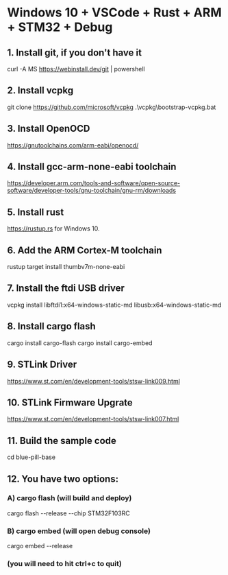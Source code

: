 # Windows 10 + VSCode + Rust + ARM + STM32 + Debug
## 1. Install git, if you don't have it
curl -A MS https://webinstall.dev/git | powershell

## 2. Install vcpkg
git clone https://github.com/microsoft/vcpkg
.\vcpkg\bootstrap-vcpkg.bat

## 3. Install OpenOCD
https://gnutoolchains.com/arm-eabi/openocd/

## 4. Install gcc-arm-none-eabi toolchain
https://developer.arm.com/tools-and-software/open-source-software/developer-tools/gnu-toolchain/gnu-rm/downloads

## 5. Install rust
https://rustup.rs for Windows 10.

## 6. Add the ARM Cortex-M toolchain
rustup target install thumbv7m-none-eabi

## 7. Install the ftdi USB driver
vcpkg install libftdi1:x64-windows-static-md libusb:x64-windows-static-md

## 8. Install cargo flash
cargo install cargo-flash
cargo install cargo-embed

## 9. STLink Driver
https://www.st.com/en/development-tools/stsw-link009.html

## 10. STLink Firmware Upgrate
https://www.st.com/en/development-tools/stsw-link007.html

## 11. Build the sample code
cd blue-pill-base

## 12. You have two options:
### A) cargo flash (will build and deploy)
cargo flash --release --chip STM32F103RC

### B) cargo embed (will open debug console)
cargo embed --release

### (you will need to hit ctrl+c to quit)


